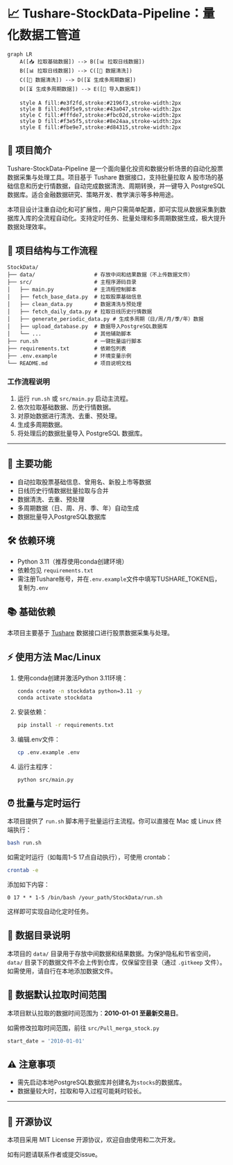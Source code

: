 # 📈 Tushare-StockData-Pipeline：量化数据工管道

```mermaid
graph LR
    A([📥 拉取基础数据]) --> B([📊 拉取日线数据])
    B([📊 拉取日线数据]) --> C([🧹 数据清洗])
    C([🧹 数据清洗]) --> D([⏳ 生成多周期数据])
    D([⏳ 生成多周期数据]) --> E([💾 导入数据库])

    style A fill:#e3f2fd,stroke:#2196f3,stroke-width:2px
    style B fill:#e8f5e9,stroke:#43a047,stroke-width:2px
    style C fill:#fffde7,stroke:#fbc02d,stroke-width:2px
    style D fill:#f3e5f5,stroke:#8e24aa,stroke-width:2px
    style E fill:#fbe9e7,stroke:#d84315,stroke-width:2px
```

## 📝 项目简介
Tushare-StockData-Pipeline 是一个面向量化投资和数据分析场景的自动化股票数据采集与处理工具。项目基于 Tushare 数据接口，支持批量拉取 A 股市场的基础信息和历史行情数据，自动完成数据清洗、周期转换，并一键导入 PostgreSQL 数据库。适合金融数据研究、策略开发、教学演示等多种用途。

本项目设计注重自动化和可扩展性，用户只需简单配置，即可实现从数据采集到数据库入库的全流程自动化。支持定时任务、批量处理和多周期数据生成，极大提升数据处理效率。


## 🧩 项目结构与工作流程


```
StockData/
├── data/                   # 存放中间和结果数据（不上传数据文件）
├── src/                    # 主程序源码目录
│   ├── main.py             # 主流程控制脚本
│   ├── fetch_base_data.py  # 拉取股票基础信息
│   ├── clean_data.py       # 数据清洗与预处理
│   ├── fetch_daily_data.py # 拉取日线历史行情数据
│   ├── generate_periodic_data.py # 生成多周期（日/周/月/季/年）数据
│   ├── upload_database.py  # 数据导入PostgreSQL数据库
│   └── ...                 # 其他辅助脚本
├── run.sh                  # 一键批量运行脚本
├── requirements.txt        # 依赖包列表
├── .env.example            # 环境变量示例
└── README.md               # 项目说明文档
```

### 工作流程说明
1. 运行 `run.sh` 或 `src/main.py` 启动主流程。
2. 依次拉取基础数据、历史行情数据。
3. 对原始数据进行清洗、去重、预处理。
4. 生成多周期数据。
5. 将处理后的数据批量导入 PostgreSQL 数据库。

---

## 🚀 主要功能
- 自动拉取股票基础信息、曾用名、新股上市等数据
- 日线历史行情数据批量拉取与合并
- 数据清洗、去重、预处理
- 多周期数据（日、周、月、季、年）自动生成
- 数据批量导入PostgreSQL数据库

## 🛠️ 依赖环境
- Python 3.11（推荐使用conda创建环境）
- 依赖包见 `requirements.txt`
- 需注册Tushare账号，并在`.env.example`文件中填写TUSHARE_TOKEN后，复制为`.env`

## 📚 基础依赖
本项目主要基于 [Tushare](https://tushare.pro/) 数据接口进行股票数据采集与处理。

## ⚡ 使用方法 Mac/Linux
1. 使用conda创建并激活Python 3.11环境：
   ```bash
   conda create -n stockdata python=3.11 -y
   conda activate stockdata
   ```
2. 安装依赖：
   ```bash
   pip install -r requirements.txt
   ```
3. 编辑.env文件：
   ```bash
   cp .env.example .env
   ```
4. 运行主程序：
   ```bash
   python src/main.py
   ```

## ⏰ 批量与定时运行
本项目提供了 `run.sh` 脚本用于批量运行主流程。你可以直接在 Mac 或 Linux 终端执行：

```bash
bash run.sh
```

如需定时运行（如每周1-5 17点自动执行），可使用 crontab：

```bash
crontab -e
```
添加如下内容：
```
0 17 * * 1-5 /bin/bash /your_path/StockData/run.sh
```
这样即可实现自动化定时任务。

## 📁 数据目录说明
本项目的 `data/` 目录用于存放中间数据和结果数据。为保护隐私和节省空间，`data/` 目录下的数据文件不会上传到仓库，仅保留空目录（通过 `.gitkeep` 文件）。如需使用，请自行在本地添加数据文件。

## 📅 数据默认拉取时间范围
本项目默认拉取的数据时间范围为：**2010-01-01 至最新交易日**。

如需修改拉取时间范围，前往 `src/Pull_merga_stock.py` 

```python
start_date = '2010-01-01'
```

## ⚠️ 注意事项
- 需先启动本地PostgreSQL数据库并创建名为`stocks`的数据库。
- 数据量较大时，拉取和导入过程可能耗时较长。

---

## 📝 开源协议
本项目采用 MIT License 开源协议，欢迎自由使用和二次开发。

如有问题请联系作者或提交issue。
